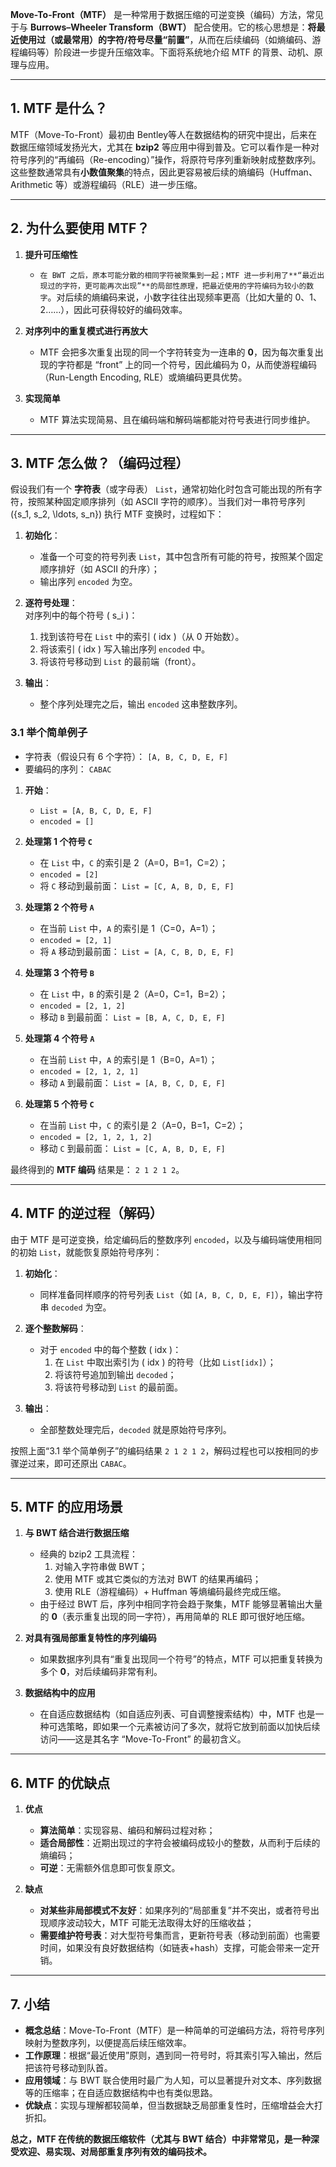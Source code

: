 **Move-To-Front（MTF）** 是一种常用于数据压缩的可逆变换（编码）方法，常见于与 **Burrows–Wheeler Transform（BWT）** 配合使用。它的核心思想是：**将最近使用过（或最常用）的字符/符号尽量“前置”**，从而在后续编码（如熵编码、游程编码等）阶段进一步提升压缩效率。下面将系统地介绍 MTF 的背景、动机、原理与应用。

---

## 1. MTF 是什么？

MTF（Move-To-Front）最初由 Bentley等人在数据结构的研究中提出，后来在数据压缩领域发扬光大，尤其在 **bzip2** 等应用中得到普及。它可以看作是一种对符号序列的“再编码（Re-encoding）”操作，将原符号序列重新映射成整数序列。这些整数通常具有**小数值聚集**的特点，因此更容易被后续的熵编码（Huffman、Arithmetic 等）或游程编码（RLE）进一步压缩。

---

## 2. 为什么要使用 MTF？

1. **提升可压缩性**

   - `在 BWT 之后，原本可能分散的相同字符被聚集到一起；MTF 进一步利用了**“最近出现过的字符，更可能再次出现”**的局部性原理，把最近使用的字符编码为较小的数字`。对后续的熵编码来说，小数字往往出现频率更高（比如大量的 0、1、2……），因此可获得较好的编码效率。

2. **对序列中的重复模式进行再放大**

   - MTF 会把多次重复出现的同一个字符转变为一连串的 **0**，因为每次重复出现的字符都是 “front” 上的同一个符号，因此编码为 0，从而使游程编码（Run-Length Encoding, RLE）或熵编码更具优势。

3. **实现简单**
   - MTF 算法实现简易、且在编码端和解码端都能对符号表进行同步维护。

---

## 3. MTF 怎么做？（编码过程）

假设我们有一个 **字符表**（或字母表） `List`，通常初始化时包含可能出现的所有字符，按照某种固定顺序排列（如 ASCII 字符的顺序）。当我们对一串符号序列 \(\{s_1, s_2, \ldots, s_n\}\) 执行 MTF 变换时，过程如下：

1. **初始化**：

   - 准备一个可变的符号列表 `List`，其中包含所有可能的符号，按照某个固定顺序排好（如 ASCII 的升序）；
   - 输出序列 `encoded` 为空。

2. **逐符号处理**：  
   对序列中的每个符号 \( s_i \)：

   1. 找到该符号在 `List` 中的索引 \( idx \)（从 0 开始数）。
   2. 将该索引 \( idx \) 写入输出序列 `encoded` 中。
   3. 将该符号移动到 `List` 的最前端（front）。

3. **输出**：
   - 整个序列处理完之后，输出 `encoded` 这串整数序列。

### 3.1 举个简单例子

- 字符表（假设只有 6 个字符）： `[A, B, C, D, E, F]`
- 要编码的序列： `CABAC`

1. **开始**：

   - `List = [A, B, C, D, E, F]`
   - `encoded = []`

2. **处理第 1 个符号 `C`**

   - 在 `List` 中，`C` 的索引是 2（A=0，B=1，C=2）；
   - `encoded = [2]`
   - 将 `C` 移动到最前面： `List = [C, A, B, D, E, F]`

3. **处理第 2 个符号 `A`**

   - 在当前 `List` 中，`A` 的索引是 1（C=0，A=1）；
   - `encoded = [2, 1]`
   - 将 `A` 移动到最前面： `List = [A, C, B, D, E, F]`

4. **处理第 3 个符号 `B`**

   - 在 `List` 中，`B` 的索引是 2（A=0，C=1，B=2）；
   - `encoded = [2, 1, 2]`
   - 移动 `B` 到最前面： `List = [B, A, C, D, E, F]`

5. **处理第 4 个符号 `A`**

   - 在当前 `List` 中，`A` 的索引是 1（B=0，A=1）；
   - `encoded = [2, 1, 2, 1]`
   - 移动 `A` 到最前面： `List = [A, B, C, D, E, F]`

6. **处理第 5 个符号 `C`**
   - 在当前 `List` 中，`C` 的索引是 2（A=0，B=1，C=2）；
   - `encoded = [2, 1, 2, 1, 2]`
   - 移动 `C` 到最前面： `List = [C, A, B, D, E, F]`

最终得到的 **MTF 编码** 结果是： `2 1 2 1 2`。

---

## 4. MTF 的逆过程（解码）

由于 MTF 是可逆变换，给定编码后的整数序列 `encoded`，以及与编码端使用相同的初始 `List`，就能恢复原始符号序列：

1. **初始化**：

   - 同样准备同样顺序的符号列表 `List`（如 `[A, B, C, D, E, F]`），输出字符串 `decoded` 为空。

2. **逐个整数解码**：

   - 对于 `encoded` 中的每个整数 \( idx \)：
     1. 在 `List` 中取出索引为 \( idx \) 的符号（比如 `List[idx]`）；
     2. 将该符号追加到输出 `decoded`；
     3. 将该符号移动到 `List` 的最前面。

3. **输出**：
   - 全部整数处理完后，`decoded` 就是原始符号序列。

按照上面“3.1 举个简单例子”的编码结果 `2 1 2 1 2`，解码过程也可以按相同的步骤逆过来，即可还原出 `CABAC`。

---

## 5. MTF 的应用场景

1. **与 BWT 结合进行数据压缩**

   - 经典的 bzip2 工具流程：
     1. 对输入字符串做 BWT；
     2. 使用 MTF 或其它类似的方法对 BWT 的结果再编码；
     3. 使用 RLE（游程编码）+ Huffman 等熵编码最终完成压缩。
   - 由于经过 BWT 后，序列中相同字符会趋于聚集，MTF 能够显著输出大量的 **0**（表示重复出现的同一字符），再用简单的 RLE 即可很好地压缩。

2. **对具有强局部重复特性的序列编码**

   - 如果数据序列具有“重复出现同一个符号”的特点，MTF 可以把重复转换为多个 **0**，对后续编码非常有利。

3. **数据结构中的应用**
   - 在自适应数据结构（如自适应列表、可自调整搜索结构）中，MTF 也是一种可选策略，即如果一个元素被访问了多次，就将它放到前面以加快后续访问——这是其名字 “Move-To-Front” 的最初含义。

---

## 6. MTF 的优缺点

1. **优点**

   - **算法简单**：实现容易、编码和解码过程对称；
   - **适合局部性**：近期出现过的字符会被编码成较小的整数，从而利于后续的熵编码；
   - **可逆**：无需额外信息即可恢复原文。

2. **缺点**
   - **对某些非局部模式不友好**：如果序列的“局部重复”并不突出，或者符号出现顺序波动较大，MTF 可能无法取得太好的压缩收益；
   - **需要维护符号表**：对大型符号集而言，更新符号表（移动到前面）也需要时间，如果没有良好数据结构（如链表+hash）支撑，可能会带来一定开销。

---

## 7. 小结

- **概念总结**：Move-To-Front（MTF）是一种简单的可逆编码方法，将符号序列映射为整数序列，以便提高后续压缩效率。
- **工作原理**：根据“最近使用”原则，遇到同一符号时，将其索引写入输出，然后把该符号移动到队首。
- **应用领域**：与 BWT 联合使用时最广为人知，可以显著提升对文本、序列数据等的压缩率；在自适应数据结构中也有类似思路。
- **优缺点**：实现与理解都较简单，但当数据缺乏局部重复性时，压缩增益会大打折扣。

**总之，MTF 在传统的数据压缩软件（尤其与 BWT 结合）中非常常见，是一种深受欢迎、易实现、对局部重复序列有效的编码技术。**
